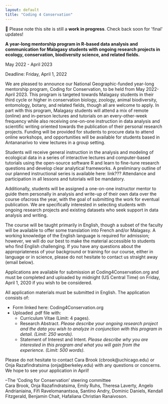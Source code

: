 ```yaml
---
layout: default
title: "Coding 4 Conservation"
---
```

<p>🚧 Please note this site is still a <strong>work in progress</strong>. Check back soon for 'final' updates!</p>

<p><strong>A year-long mentorship program in R-based data analysis and communication for Malagasy students with ongoing research projects in ecology, conservation, biodiversity science, and related fields.</strong></p>

<p>May 2022 - April 2023</p>

<p>Deadline: Friday, April 1, 2022</p>
 
<p>We are pleased to announce our National Geographic-funded year-long mentorship program, Coding for Conservation, to be held from May 2022-April 2023. This program is targeted towards Malagasy students in their third cycle or higher in conservation biology, zoology, animal biodiversity, entomology, botany, and related fields, though all are welcome to apply. In part with this program, Malagasy students will attend a mix of remote (online) and in-person lectures and tutorials on an every-other-week frequency while also receiving one-on-one instruction in data analysis and scientific writing oriented towards the publication of their personal research projects. Funding will be provided for students to procure data to attend online workshops, and opportunities will be available for students based in Antananarivo to view lectures in a group setting.</p>
<p>Students will receive general instruction in the analysis and modeling of ecological data in a series of interactive lectures and computer-based tutorials  using the open-source software R and learn to fine-tune research questions and develop clear analytical frameworks. A preliminary outline of our planned instructional series is available here: link??? Attendance and participation in all lessons and tutorials will be mandatory.</p>
<p>Additionally, students will be assigned a one-on-one instructor mentor to guide them personally in analysis and write-up of their own data over the course ofacross the year, with the goal of submitting the work for eventual publication. We are specifically interested in selecting students with ongoing research projects and existing datasets who seek support in data analysis and writing.</p>
<p>The course will be taught primarily in English, though a subset of the faculty will be available to offer some translation into French and/or Malagasy. A working knowledge of the English language is required for admission; however, we will do our best to make the material accessible to students who find English challenging. If you have any questions about the appropriateness of your background or training for our course, either in language or in science, please do not hesitate to contact us straight away (email below).</p>

<p>Applications are available for submission at Coding4Conservation.org and must be completed and uploaded by midnight (US Central Time) on Friday, April 1, 2020 if you wish to be considered.</p>

<p>All application materials must be submitted in English. The application consists of:</p>

<ul>
	<li>Form linked here: Coding4Conservation.org</li>
	<li>Uploaded .pdf file with:
		<ul>
			<li>Curriculum Vitae (Limit: 4 pages).</li>
			<li>Research Abstract. <em>Please describe your ongoing research project and the data you wish to analyze in conjunction with this program in detail. (Limit: 250 words).</em></li>
			<li>Statement of Interest and Intent. <em>Please describe why you are interested in this program and what you will gain from the experience. (Limit: 500 words).</em></li>
		</ul>
	</li>
</ul>

<p>Please do not hesitate to contact Cara Brook (cbrook@uchicago.edu) or Onja Razafindratsima (onja@berkeley.edu) with any questions or concerns. We hope to see your application in April!</p>

<p>–The ‘Coding for Conservation’ steering committee<br />
Cara Brook, Onja Razafindratsima, Emily Ruhs, Theresa Laverty, Angelo Andrianiaina, Fifi Ravelomanantsoa, Santino Andry, Dominic Daniels, Kendall Fitzgerald, Benjamin Chait, Hafaliana Christian Ranaivoson.</p>

